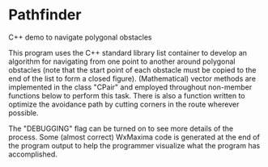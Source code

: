 # Pathfinder
C++ demo to navigate polygonal obstacles

This program uses the C++ standard library list container to develop
an algorithm for navigating from one point to another around 
polygonal obstacles (note that the start point of each obstacle must 
be copied to the end of the list to form a closed figure). (Mathematical) vector 
methods are implemented in the class "CPair" and employed throughout 
non-member functions below to perform this task. There is also a 
function written to optimize the avoidance path by cutting corners 
in the route wherever possible.
 
The "DEBUGGING" flag can be turned on to see more details of the 
process. Some (almost correct) WxMaxima code is generated at the end
of the program output to help the programmer visualize what the 
program has accomplished.
